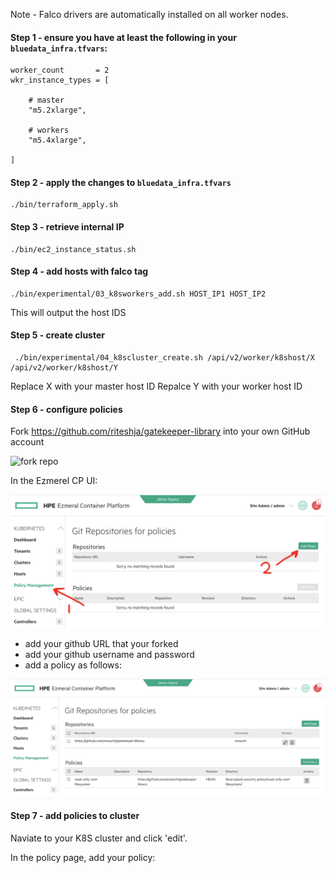 Note - Falco drivers are automatically installed on all worker nodes.


#### Step 1 - ensure you have at least the following in your `bluedata_infra.tfvars`:


```
worker_count       = 2
wkr_instance_types = [
 
    # master
    "m5.2xlarge",
     
    # workers
    "m5.4xlarge",

]
```

#### Step 2 - apply the changes to `bluedata_infra.tfvars`

```
./bin/terraform_apply.sh
```

#### Step 3 - retrieve internal IP

```
./bin/ec2_instance_status.sh
```

#### Step 4 - add hosts with falco tag

```
./bin/experimental/03_k8sworkers_add.sh HOST_IP1 HOST_IP2
```

This will output the host IDS

#### Step 5 - create cluster 

```
 ./bin/experimental/04_k8scluster_create.sh /api/v2/worker/k8shost/X /api/v2/worker/k8shost/Y
 ```
 
 Replace X with your master host ID
 Repalce Y with your worker host ID
 
#### Step 6 - configure policies

Fork https://github.com/riteshja/gatekeeper-library into your own GitHub account

![fork repo](./README-POLICY-DEMO/fork_repo.png "fork repo")

In the Ezmerel CP UI:

![add policies](./README-POLICY-DEMO/add_policies.png "add policies")

- add your github URL that your forked
- add your github username and password
- add a policy as follows:

![add policies](./README-POLICY-DEMO/add_policies2.png "add policies")

#### Step 7 - add policies to cluster

Naviate to your K8S cluster and click 'edit'.

In the policy page, add your policy:





